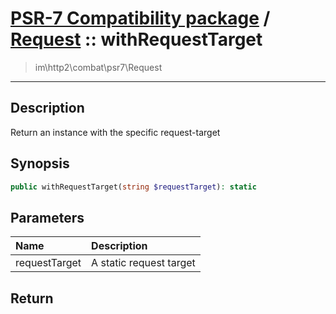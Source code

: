 # [PSR-7 Compatibility package](combat.md) / [Request](combat-Request.md) :: withRequestTarget
 > im\http2\combat\psr7\Request
____

## Description
Return an instance with the specific request-target

## Synopsis
```php
public withRequestTarget(string $requestTarget): static
```

## Parameters
| Name | Description |
| :--- | :---------- |
| requestTarget | A static request target |

## Return

